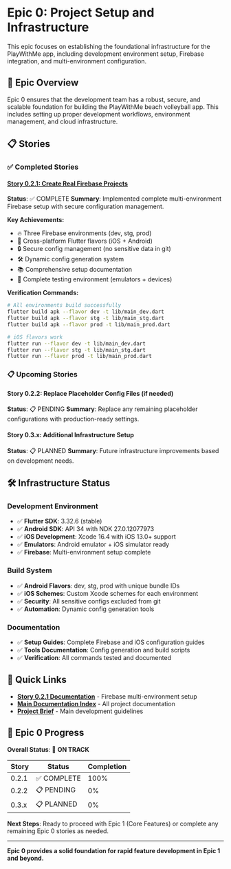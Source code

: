 # Epic 0: Project Setup and Infrastructure

This epic focuses on establishing the foundational infrastructure for the PlayWithMe app, including development environment setup, Firebase integration, and multi-environment configuration.

## 🎯 **Epic Overview**

Epic 0 ensures that the development team has a robust, secure, and scalable foundation for building the PlayWithMe beach volleyball app. This includes setting up proper development workflows, environment management, and cloud infrastructure.

## 📋 **Stories**

### ✅ **Completed Stories**

#### **[Story 0.2.1: Create Real Firebase Projects](./story-0.2.1/)**
**Status**: ✅ COMPLETE
**Summary**: Implemented complete multi-environment Firebase setup with secure configuration management.

**Key Achievements:**
- 🔥 Three Firebase environments (dev, stg, prod)
- 📱 Cross-platform Flutter flavors (iOS + Android)
- 🔒 Secure config management (no sensitive data in git)
- 🛠️ Dynamic config generation system
- 📚 Comprehensive setup documentation
- 🧪 Complete testing environment (emulators + devices)

**Verification Commands:**
```bash
# All environments build successfully
flutter build apk --flavor dev -t lib/main_dev.dart
flutter build apk --flavor stg -t lib/main_stg.dart
flutter build apk --flavor prod -t lib/main_prod.dart

# iOS flavors work
flutter run --flavor dev -t lib/main_dev.dart
flutter run --flavor stg -t lib/main_stg.dart
flutter run --flavor prod -t lib/main_prod.dart
```

### 📋 **Upcoming Stories**

#### **Story 0.2.2: Replace Placeholder Config Files** (if needed)
**Status**: 📋 PENDING
**Summary**: Replace any remaining placeholder configurations with production-ready settings.

#### **Story 0.3.x: Additional Infrastructure Setup**
**Status**: 📋 PLANNED
**Summary**: Future infrastructure improvements based on development needs.

## 🛠 **Infrastructure Status**

### **Development Environment**
- ✅ **Flutter SDK**: 3.32.6 (stable)
- ✅ **Android SDK**: API 34 with NDK 27.0.12077973
- ✅ **iOS Development**: Xcode 16.4 with iOS 13.0+ support
- ✅ **Emulators**: Android emulator + iOS simulator ready
- ✅ **Firebase**: Multi-environment setup complete

### **Build System**
- ✅ **Android Flavors**: dev, stg, prod with unique bundle IDs
- ✅ **iOS Schemes**: Custom Xcode schemes for each environment
- ✅ **Security**: All sensitive configs excluded from git
- ✅ **Automation**: Dynamic config generation tools

### **Documentation**
- ✅ **Setup Guides**: Complete Firebase and iOS configuration guides
- ✅ **Tools Documentation**: Config generation and build scripts
- ✅ **Verification**: All commands tested and documented

## 🔗 **Quick Links**

- **[Story 0.2.1 Documentation](./story-0.2.1/)** - Firebase multi-environment setup
- **[Main Documentation Index](../README.md)** - All project documentation
- **[Project Brief](../../CLAUDE.md)** - Main development guidelines

## 🎉 **Epic 0 Progress**

**Overall Status**: 🚀 **ON TRACK**

| Story | Status | Completion |
|-------|--------|------------|
| 0.2.1 | ✅ COMPLETE | 100% |
| 0.2.2 | 📋 PENDING | 0% |
| 0.3.x | 📋 PLANNED | 0% |

**Next Steps**: Ready to proceed with Epic 1 (Core Features) or complete any remaining Epic 0 stories as needed.

---

**Epic 0 provides a solid foundation for rapid feature development in Epic 1 and beyond.**
